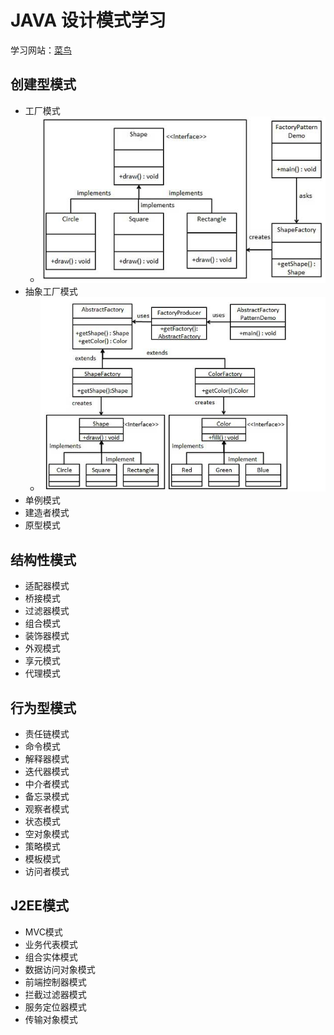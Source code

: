 # JAVA 设计模式学习
学习网站：[菜鸟](https://www.runoob.com/design-pattern/design-pattern-tutorial.html)

##  创建型模式

* 工厂模式
  * ![1577368560715](images/README/1577368560715.png)
* 抽象工厂模式
  * ![1577370151546](images/README/1577370151546.png)
* 单例模式
* 建造者模式
* 原型模式

## 结构性模式

* 适配器模式
* 桥接模式
* 过滤器模式
* 组合模式
* 装饰器模式
* 外观模式
* 享元模式
* 代理模式

## 行为型模式

* 责任链模式
* 命令模式
* 解释器模式
* 迭代器模式
* 中介者模式
* 备忘录模式
* 观察者模式
* 状态模式
* 空对象模式
* 策略模式
* 模板模式
* 访问者模式

## J2EE模式

* MVC模式
* 业务代表模式
* 组合实体模式
* 数据访问对象模式
* 前端控制器模式
* 拦截过滤器模式
* 服务定位器模式
* 传输对象模式

